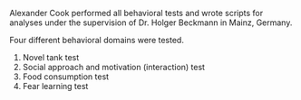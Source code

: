 Alexander Cook performed all behavioral tests and wrote scripts for analyses under the supervision of Dr. Holger Beckmann in Mainz, Germany.

Four different behavioral domains were tested.
  1. Novel tank test
  2. Social approach and motivation (interaction) test
  3. Food consumption test
  4. Fear learning test
